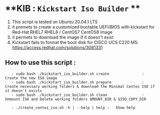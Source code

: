 # **KIB : `Kickstart Iso Builder` **

1. This script is tested on Ubuntu 20.04.1 LTS 
2. it premets to create a customized bootable UEFI/BIOS with kickstart for Red-Hat RHEL7 RHEL8 / CentOS7 CentOS8 image
3. it permets to download the image if it doesn't exist 
4. Kickstart fails to format the boot disk for CISCO UCS C220 M5: https://access.redhat.com/solutions/3081331



## How to use this script : 
```
   - sudo bash ./kickstart_iso_builder.sh create               :   Create the new ISO image
   - sudo bash ./kickstart_iso_builder.sh prepare              :   Create necessary working folders & download the Minimal Centos ISO if it doesn't exists
   - sudo bash ./kickstart_iso_builder.sh clean                :   Unmount ISO and Delete working folders $MOUNT_DIR & $ISO_COPY_DIR

   - ./create_centos_iso.sh -h | --help | help :   Show help
```